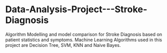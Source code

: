 # Data-Analysis-Project---Stroke-Diagnosis
Algorithm Modelling and model comparison for Stroke Diagnosis based on patient statistics and symptoms. Machine Learning Algorithms used in this project are Decision Tree, SVM, KNN and Naive Bayes.
